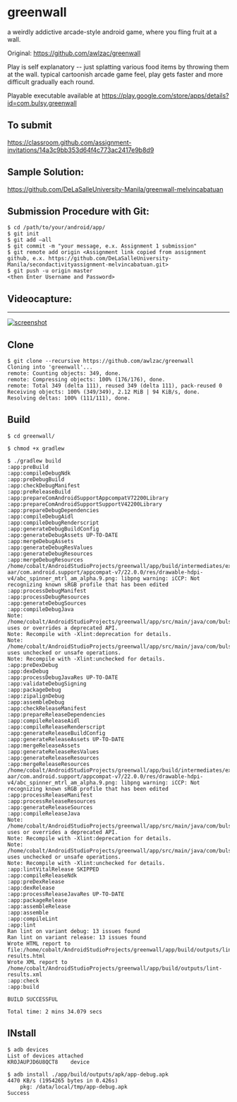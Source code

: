 # greenwall

a weirdly addictive arcade-style android game, where you fling fruit at a wall.

Original: https://github.com/awlzac/greenwall

Play is self explanatory -- just splatting various food items 
by throwing them at the wall.  typical cartoonish arcade game feel, play gets
faster and more difficult gradually each round.

Playable executable available at
https://play.google.com/store/apps/details?id=com.bulsy.greenwall

## To submit

https://classroom.github.com/assignment-invitations/14a3c9bb353d64f4c773ac2417e9b8d9


## Sample Solution:

https://github.com/DeLaSalleUniversity-Manila/greenwall-melvincabatuan

## Submission Procedure with Git: 

```shell
$ cd /path/to/your/android/app/
$ git init
$ git add –all
$ git commit -m "your message, e.x. Assignment 1 submission"
$ git remote add origin <Assignment link copied from assignment github, e.x. https://github.com/DeLaSalleUniversity-Manila/secondactivityassignment-melvincabatuan.git>
$ git push -u origin master
<then Enter Username and Password>
```
 
 ## Videocapture:
-----------
[![screenshot](screenshot_001.png)](https://youtu.be/dXm6x-KHLZo)

 
## Clone

```shell
$ git clone --recursive https://github.com/awlzac/greenwall
Cloning into 'greenwall'...
remote: Counting objects: 349, done.
remote: Compressing objects: 100% (176/176), done.
remote: Total 349 (delta 111), reused 349 (delta 111), pack-reused 0
Receiving objects: 100% (349/349), 2.12 MiB | 94 KiB/s, done.
Resolving deltas: 100% (111/111), done.
```

## Build

```shell
$ cd greenwall/

$ chmod +x gradlew

$ ./gradlew build
:app:preBuild
:app:compileDebugNdk
:app:preDebugBuild
:app:checkDebugManifest
:app:preReleaseBuild
:app:prepareComAndroidSupportAppcompatV72200Library
:app:prepareComAndroidSupportSupportV42200Library
:app:prepareDebugDependencies
:app:compileDebugAidl
:app:compileDebugRenderscript
:app:generateDebugBuildConfig
:app:generateDebugAssets UP-TO-DATE
:app:mergeDebugAssets
:app:generateDebugResValues
:app:generateDebugResources
:app:mergeDebugResources
/home/cobalt/AndroidStudioProjects/greenwall/app/build/intermediates/exploded-aar/com.android.support/appcompat-v7/22.0.0/res/drawable-hdpi-v4/abc_spinner_mtrl_am_alpha.9.png: libpng warning: iCCP: Not recognizing known sRGB profile that has been edited
:app:processDebugManifest
:app:processDebugResources
:app:generateDebugSources
:app:compileDebugJava
Note: /home/cobalt/AndroidStudioProjects/greenwall/app/src/main/java/com/bulsy/greenwall/MainActivity.java uses or overrides a deprecated API.
Note: Recompile with -Xlint:deprecation for details.
Note: /home/cobalt/AndroidStudioProjects/greenwall/app/src/main/java/com/bulsy/greenwall/MainActivity.java uses unchecked or unsafe operations.
Note: Recompile with -Xlint:unchecked for details.
:app:preDexDebug
:app:dexDebug
:app:processDebugJavaRes UP-TO-DATE
:app:validateDebugSigning
:app:packageDebug
:app:zipalignDebug
:app:assembleDebug
:app:checkReleaseManifest
:app:prepareReleaseDependencies
:app:compileReleaseAidl
:app:compileReleaseRenderscript
:app:generateReleaseBuildConfig
:app:generateReleaseAssets UP-TO-DATE
:app:mergeReleaseAssets
:app:generateReleaseResValues
:app:generateReleaseResources
:app:mergeReleaseResources
/home/cobalt/AndroidStudioProjects/greenwall/app/build/intermediates/exploded-aar/com.android.support/appcompat-v7/22.0.0/res/drawable-hdpi-v4/abc_spinner_mtrl_am_alpha.9.png: libpng warning: iCCP: Not recognizing known sRGB profile that has been edited
:app:processReleaseManifest
:app:processReleaseResources
:app:generateReleaseSources
:app:compileReleaseJava
Note: /home/cobalt/AndroidStudioProjects/greenwall/app/src/main/java/com/bulsy/greenwall/MainActivity.java uses or overrides a deprecated API.
Note: Recompile with -Xlint:deprecation for details.
Note: /home/cobalt/AndroidStudioProjects/greenwall/app/src/main/java/com/bulsy/greenwall/MainActivity.java uses unchecked or unsafe operations.
Note: Recompile with -Xlint:unchecked for details.
:app:lintVitalRelease SKIPPED
:app:compileReleaseNdk
:app:preDexRelease
:app:dexRelease
:app:processReleaseJavaRes UP-TO-DATE
:app:packageRelease
:app:assembleRelease
:app:assemble
:app:compileLint
:app:lint
Ran lint on variant debug: 13 issues found
Ran lint on variant release: 13 issues found
Wrote HTML report to file:/home/cobalt/AndroidStudioProjects/greenwall/app/build/outputs/lint-results.html
Wrote XML report to /home/cobalt/AndroidStudioProjects/greenwall/app/build/outputs/lint-results.xml
:app:check
:app:build

BUILD SUCCESSFUL

Total time: 2 mins 34.079 secs

```

## INstall
```shell
$ adb devices
List of devices attached 
KROJAUPJD6U8QCT8	device

$ adb install ./app/build/outputs/apk/app-debug.apk
4470 KB/s (1954265 bytes in 0.426s)
	pkg: /data/local/tmp/app-debug.apk
Success

```

